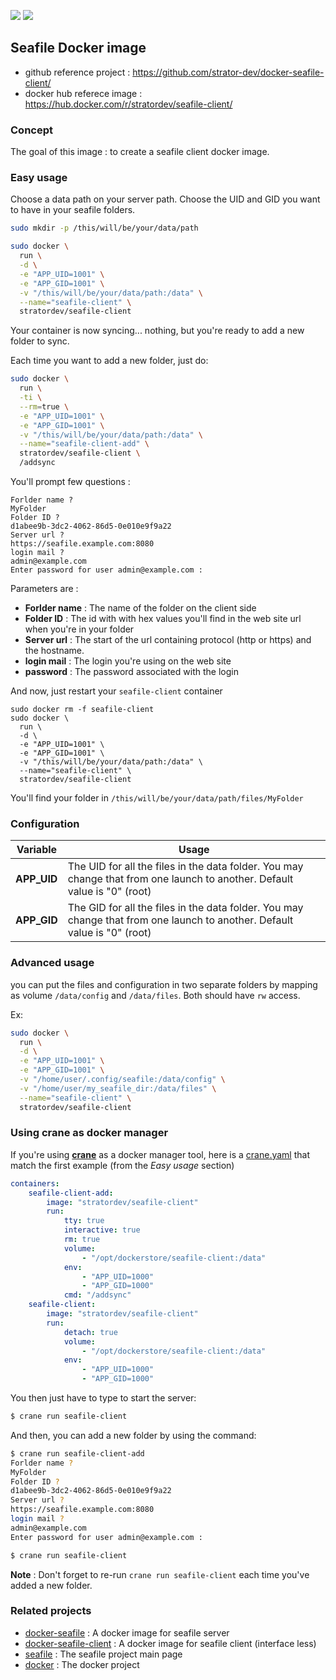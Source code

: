 [![](https://images.microbadger.com/badges/image/stratordev/seafile-client.svg)](http://microbadger.com/images/stratordev/seafile-client "Get your own image badge on microbadger.com") [![](https://images.microbadger.com/badges/version/stratordev/seafile-client.svg)](http://microbadger.com/images/stratordev/seafile-client "Get your own version badge on microbadger.com")

## Seafile Docker image

* github reference project : https://github.com/strator-dev/docker-seafile-client/
* docker hub referece image : https://hub.docker.com/r/stratordev/seafile-client/

### Concept

The goal of this image : to create a seafile client docker image.

### Easy usage
Choose a data path on your server path.
Choose the UID and GID you want to have in your seafile folders.

```bash
sudo mkdir -p /this/will/be/your/data/path
```

```bash
sudo docker \
  run \
  -d \
  -e "APP_UID=1001" \
  -e "APP_GID=1001" \
  -v "/this/will/be/your/data/path:/data" \
  --name="seafile-client" \
  stratordev/seafile-client
```

Your container is now syncing... nothing, but you're ready to add a new folder to sync.

Each time you want to add a new folder, just do:

```bash
sudo docker \
  run \
  -ti \
  --rm=true \
  -e "APP_UID=1001" \
  -e "APP_GID=1001" \
  -v "/this/will/be/your/data/path:/data" \
  --name="seafile-client-add" \
  stratordev/seafile-client \
  /addsync
```

You'll prompt few questions :

```
Forlder name ?
MyFolder
Folder ID ?
d1abee9b-3dc2-4062-86d5-0e010e9f9a22
Server url ?
https://seafile.example.com:8080
login mail ?
admin@example.com
Enter password for user admin@example.com :

```

Parameters are :
* **Forlder name** : The name of the folder on the client side
* **Folder ID** : The id with with hex values you'll find in the web site url when you're in your folder
* **Server url** : The start of the url containing protocol (http or https) and the hostname.
* **login mail** : The login you're using on the web site
* **password** : The password associated with the login

And now, just restart your `seafile-client` container

```
sudo docker rm -f seafile-client
sudo docker \
  run \
  -d \
  -e "APP_UID=1001" \
  -e "APP_GID=1001" \
  -v "/this/will/be/your/data/path:/data" \
  --name="seafile-client" \
  stratordev/seafile-client
```

You'll find your folder in `/this/will/be/your/data/path/files/MyFolder` 

### Configuration

| Variable | Usage |
|----------|-------|
| **APP_UID** | The UID for all the files in the data folder. You may change that from one launch to another. Default value is "0" (root) |
| **APP_GID** | The GID for all the files in the data folder. You may change that from one launch to another. Default value is "0" (root) |

### Advanced usage

you can put the files and configuration in two separate folders by mapping as volume `/data/config` and `/data/files`. Both should have `rw` access.

Ex:

```bash
sudo docker \
  run \
  -d \
  -e "APP_UID=1001" \
  -e "APP_GID=1001" \
  -v "/home/user/.config/seafile:/data/config" \
  -v "/home/user/my_seafile_dir:/data/files" \
  --name="seafile-client" \
  stratordev/seafile-client
```

### Using crane as docker manager

If you're using [**crane**](https://github.com/michaelsauter/crane) as a docker manager tool, here is a [crane.yaml](doc/crane.yaml) that match the first example (from the *Easy usage* section)

```yaml
containers:
    seafile-client-add:
        image: "stratordev/seafile-client"
        run:
            tty: true
            interactive: true
            rm: true
            volume:
                - "/opt/dockerstore/seafile-client:/data"
            env:
                - "APP_UID=1000"
                - "APP_GID=1000"
            cmd: "/addsync"
    seafile-client:
        image: "stratordev/seafile-client"
        run:
            detach: true
            volume:
                - "/opt/dockerstore/seafile-client:/data"
            env:
                - "APP_UID=1000"
                - "APP_GID=1000"
```

You then just have to type to start the server:

```bash
$ crane run seafile-client
```

And then, you can add a new folder by using the command:

```bash
$ crane run seafile-client-add
Forlder name ?
MyFolder
Folder ID ?
d1abee9b-3dc2-4062-86d5-0e010e9f9a22
Server url ?
https://seafile.example.com:8080
login mail ?
admin@example.com
Enter password for user admin@example.com :

$ crane run seafile-client
```

**Note** : Don't forget to re-run `crane run seafile-client` each time you've added a new folder.

### Related projects

* [docker-seafile](https://github.com/strator-dev/docker-seafile/) : A docker image for seafile server
* [docker-seafile-client](https://github.com/strator-dev/docker-seafile-client/) : A docker image for seafile client (interface less)
* [seafile](https://www.seafile.com/) : The seafile project main page
* [docker](http://docker.com/) : The docker project
